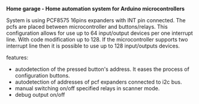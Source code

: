 **Home garage - Home automation system for Arduino microcontrollers**

System is using PCF8575 16pins expanders with INT pin connected. The pcfs are placed between microcontroller and buttons/relays. This configuration allows for use up to 64 input/output devices per one interrupt line. With code modification up to 128. If the microcontroller supports two interrupt line then it is possible to use up to 128 input/outputs devices.



features:
- autodetection of the pressed button's address. It eases the process of configuration buttons.
- autodetection of addresses of pcf expanders connected to i2c bus.
- manual switching on/off specified relays in scanner mode.
- debug output on/off

